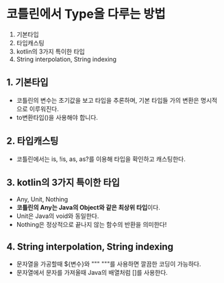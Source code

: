 # 코틀린에서 Type을 다루는 방법
1. 기본타입
2. 타입캐스팅
3. kotlin의 3가지 특이한 타입
4. String interpolation, String indexing

## 1. 기본타입
- 코틀린의 변수는 초기값을 보고 타입을 추론하며, 기본 타입들 가의 변환은 명시적으로 이루워진다.
- to변환타입()을 사용해야 합니다.

## 2. 타입캐스팅
- 코틀린에서는 is, !is, as, as?를 이용해 타입을 확인하고 캐스팅한다.

## 3. kotlin의 3가지 특이한 타입
- Any, Unit, Nothing
- **코틀린의 Any는 Java의 Object와 같은 최상위 타입**이다.
- Unit은 Java의 void와 동일한다. 
- Nothing은 정상적으로 끝나지 않는 함수의 반환을 의미한다!

## 4. String interpolation, String indexing
- 문자열을 가공할때 ${변수}와 """ """를 사용하면 깔끔한 코딩이 가능하다.
- 문자열에서 문자를 가져올때 Java의 배열처럼 []를 사용한다.